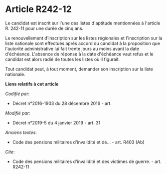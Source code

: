 # Article R242-12

Le candidat est inscrit sur l'une des listes d'aptitude mentionnées à l'article R. 242-11 pour une durée de cinq ans. 

Le renouvellement d'inscription sur les listes régionales et l'inscription sur la liste nationale sont effectués après accord
du candidat à la proposition que l'autorité administrative lui fait trente jours au moins avant la date d'échéance. L'absence
de réponse à la date d'échéance vaut refus et le candidat est alors radié de toutes les listes où il figurait. 

Tout candidat peut, à tout moment, demander son inscription sur la liste nationale.

**Liens relatifs à cet article**

_Codifié par_:

  - Décret n°2016-1903 du 28 décembre 2016 - art.

_Modifié par_:

  - Décret n°2019-5 du 4 janvier 2019 - art. 31

_Anciens textes_:

  - Code des pensions militaires d'invalidité et de... - art. R403 (Ab)

_Cite_:

  - Code des pensions militaires d'invalidité et des victimes de guerre. - art. R242-11
